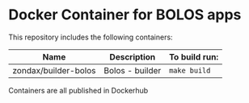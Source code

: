 # Docker Container for BOLOS apps

This repository includes the following containers:

| Name                 | Description                      | To build run:         |
| -------------------- | -------------------------------- | --------------------- |
| zondax/builder-bolos | Bolos - builder                  | `make build`          |

Containers are all published in Dockerhub
